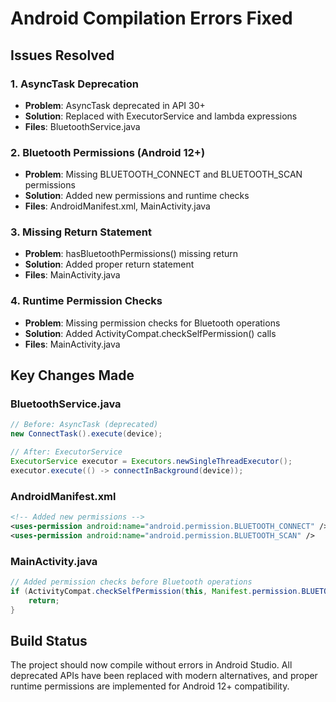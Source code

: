 # Android Compilation Errors Fixed

## Issues Resolved

### 1. AsyncTask Deprecation
- **Problem**: AsyncTask deprecated in API 30+
- **Solution**: Replaced with ExecutorService and lambda expressions
- **Files**: BluetoothService.java

### 2. Bluetooth Permissions (Android 12+)
- **Problem**: Missing BLUETOOTH_CONNECT and BLUETOOTH_SCAN permissions
- **Solution**: Added new permissions and runtime checks
- **Files**: AndroidManifest.xml, MainActivity.java

### 3. Missing Return Statement
- **Problem**: hasBluetoothPermissions() missing return
- **Solution**: Added proper return statement
- **Files**: MainActivity.java

### 4. Runtime Permission Checks
- **Problem**: Missing permission checks for Bluetooth operations
- **Solution**: Added ActivityCompat.checkSelfPermission() calls
- **Files**: MainActivity.java

## Key Changes Made

### BluetoothService.java
```java
// Before: AsyncTask (deprecated)
new ConnectTask().execute(device);

// After: ExecutorService
ExecutorService executor = Executors.newSingleThreadExecutor();
executor.execute(() -> connectInBackground(device));
```

### AndroidManifest.xml
```xml
<!-- Added new permissions -->
<uses-permission android:name="android.permission.BLUETOOTH_CONNECT" />
<uses-permission android:name="android.permission.BLUETOOTH_SCAN" />
```

### MainActivity.java
```java
// Added permission checks before Bluetooth operations
if (ActivityCompat.checkSelfPermission(this, Manifest.permission.BLUETOOTH_CONNECT) != PackageManager.PERMISSION_GRANTED) {
    return;
}
```

## Build Status
The project should now compile without errors in Android Studio. All deprecated APIs have been replaced with modern alternatives, and proper runtime permissions are implemented for Android 12+ compatibility.